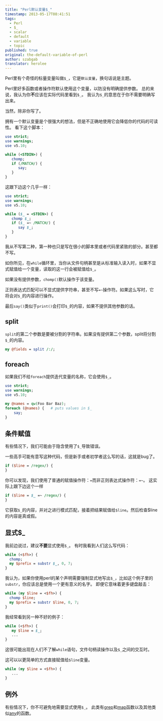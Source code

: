 ```yaml
---
title: "Perl默认变量$_"
timestamp: 2013-05-17T08:41:51
tags:
  - Perl
  - $_
  - scalar
  - default
  - variable
  - topic
published: true
original: the-default-variable-of-perl
author: szabgab
translator: herolee
---
```



Perl里有个奇怪的标量变量叫做`$_`，它是`默认变量`，换句话说是主题。

Perl里好多函数或者操作符默认使用这个变量，以防没有明确提供参数。
总的来说，我认为你<b>不</b>应该在实际代码里看到`$_`。
我认为`$_`的意思在于你不需要明确写出来。

当然，除非你写了。


拥有一个默认变量是个很强大的想法，但是不正确地使用它会降低你的代码的可读性。
看下这个脚本：

```perl
use strict;
use warnings;
use v5.10;

while (<STDIN>) {
   chomp;
   if (/MATCH/) {
      say;
   }
}
```

这跟下边这个几乎一样：

```perl
use strict;
use warnings;
use v5.10;

while ($_ = <STDIN>) {
   chomp $_;
   if ($_ =~ /MATCH/) {
      say $_;
   }
}
```

我从不写第二种，第一种也只是写在很小的脚本里或者代码里紧致的部分。甚至都不写。

如你所见，在`while`循环里，当你从文件句柄甚至是从标准输入读入时，如果不显式赋值给一个变量，读取的这一行会被赋值给`$_`。

如果没有提供参数，`chomp()`默认操作于该变量。

正则表达式匹配可以不显式提供字符串，甚至不写`=~`操作符。如果这么写时，它将会对`$_`的内容进行操作。

最后`say()`类似于`print()`会打印`$_`的内容，如果不提供其他参数的话。

## split

`split`的第二个参数是要被分割的字符串。如果没有提供第二个参数，split将分割`$_`的内容。

```perl
my @fields = split /:/;
```

## foreach

如果我们不给`foreach`提供迭代变量的名称，它会使用`$_`。

```perl
use strict;
use warnings;
use v5.10;

my @names = qw(Foo Bar Baz);
foreach (@names) {   # puts values in $_
    say;
}
```

## 条件赋值

有些情况下，我们可能由于隐含使用了`$_`导致错误。

一些高手可能有意写这种代码，但是新手或者初学者这么写的话，这就是bug了。

```perl
if ($line = /regex/) {
}
```

你可以发现，我们使用了普通的赋值操作符：`=`而非正则表达式操作符：`=~`。
这实际上跟下边这个一样

```perl
if ($line = $_ =~ /regex/) {
}
```

它获取`$_`的内容，并对之进行模式匹配，接着把结果赋值给`$line`。然后检查$line的内容是真或假。

## 显式$_

我前边说过，建议<b>不要</b>显式使用`$_`。
有时我看到人们这么写代码：

```perl
while (<$fh>) {
  chomp;
  my $prefix = substr $_, 0, 7;
}
```

我认为，如果你使用perl的某个声明需要强制显式地写出`$_`，比如这个例子里的`substr`，你应该总是使用一个更有意义的名字。
即便它意味着更多键盘敲击：

```perl
while (my $line = <$fh>) {
  chomp $line;
  my $prefix = substr $line, 0, 7;
}
```

我经常看到另一种不好的例子：

```perl
while (<$fh>) {
   my $line = $_;
   ...
}
```

这很可能出现在人们不了解`while`语句，文件句柄读操作以及`$_`之间的交互时。

这可以以更简单的方式直接赋值给`$line`变量。

```perl
while (my $line = <$fh>) {
   ...
}
```


## 例外

有些情况下，你不可避免地需要显式使用`$_`。
此类有[grep](/filtering-values-with-perl-grep)和[map](/transforming-a-perl-array-using-map)函数以及其他类似[any](/filtering-values-with-perl-grep)的函数。

